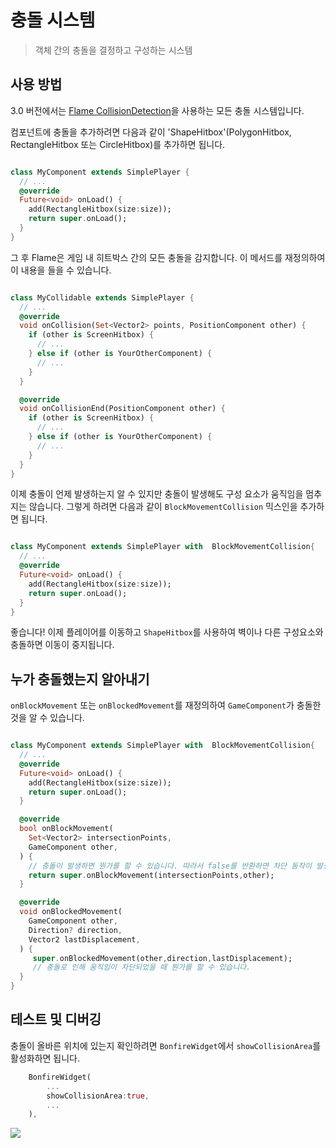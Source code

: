 # 충돌 시스템

> 객체 간의 충돌을 결정하고 구성하는 시스템


## 사용 방법

3.0 버전에서는 [Flame CollisionDetection](https://docs.flame-engine.org/latest/flame/collision_Detection.html)을 사용하는 모든 충돌 시스템입니다.

컴포넌트에 충돌을 추가하려면 다음과 같이 'ShapeHitbox'(PolygonHitbox, RectangleHitbox 또는 CircleHitbox)를 추가하면 됩니다.

```dart

class MyComponent extends SimplePlayer {
  // ...
  @override
  Future<void> onLoad() {
    add(RectangleHitbox(size:size));
    return super.onLoad();
  }
}

```

그 후 Flame은 게임 내 히트박스 간의 모든 충돌을 감지합니다. 이 메서드를 재정의하여 이 내용을 들을 수 있습니다.


```dart

class MyCollidable extends SimplePlayer {
  // ...
  @override
  void onCollision(Set<Vector2> points, PositionComponent other) {
    if (other is ScreenHitbox) {
      // ...
    } else if (other is YourOtherComponent) {
      // ...
    }
  }

  @override
  void onCollisionEnd(PositionComponent other) {
    if (other is ScreenHitbox) {
      // ...
    } else if (other is YourOtherComponent) {
      // ...
    }
  }
}

```

이제 충돌이 언제 발생하는지 알 수 있지만 충돌이 발생해도 구성 요소가 움직임을 멈추지는 않습니다. 그렇게 하려면 다음과 같이 `BlockMovementCollision` 믹스인을 추가하면 됩니다.

```dart

class MyComponent extends SimplePlayer with  BlockMovementCollision{
  // ...
  @override
  Future<void> onLoad() {
    add(RectangleHitbox(size:size));
    return super.onLoad();
  }
}

```

좋습니다! 이제 플레이어를 이동하고 `ShapeHitbox`를 사용하여 벽이나 다른 구성요소와 충돌하면 이동이 중지됩니다.

## 누가 충돌했는지 알아내기

`onBlockMovement` 또는 `onBlockedMovement`를 재정의하여 `GameComponent`가 충돌한 것을 알 수 있습니다.


```dart

class MyComponent extends SimplePlayer with  BlockMovementCollision{
  // ...
  @override
  Future<void> onLoad() {
    add(RectangleHitbox(size:size));
    return super.onLoad();
  }

  @override
  bool onBlockMovement(
    Set<Vector2> intersectionPoints,
    GameComponent other,
  ) {
    // 충돌이 발생하면 뭔가를 할 수 있습니다. 따라서 false를 반환하면 차단 동작이 발생하지 않습니다.
    return super.onBlockMovement(intersectionPoints,other);
  }

  @override
  void onBlockedMovement(
    GameComponent other,
    Direction? direction,
    Vector2 lastDisplacement,
  ) {
     super.onBlockedMovement(other,direction,lastDisplacement);
     // 충돌로 인해 움직임이 차단되었을 때 뭔가를 할 수 있습니다.
  }
}
```

## 테스트 및 디버깅

충돌이 올바른 위치에 있는지 확인하려면 `BonfireWidget`에서 `showCollisionArea`를 활성화하면 됩니다.

```dart
    BonfireWidget(
        ...
        showCollisionArea:true,
        ...
    ),
```

![](../../_media/show_collision.png)
